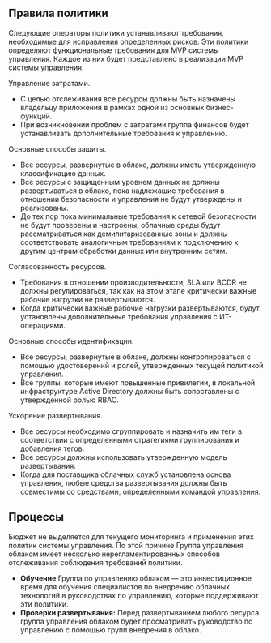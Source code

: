 <!-- TEMPLATE FILE - DO NOT ADD METADATA -->
<!-- markdownlint-disable MD002 MD041 -->

## <a name="policy-statements"></a>Правила политики

Следующие операторы политики устанавливают требования, необходимые для исправления определенных рисков. Эти политики определяют функциональные требования для MVP системы управления. Каждое из них будет представлено в реализации MVP системы управления.

Управление затратами.

- С целью отслеживания все ресурсы должны быть назначены владельцу приложения в рамках одной из основных бизнес-функций.
- При возникновении проблем с затратами группа финансов будет устанавливать дополнительные требования к управлению.

Основные способы защиты.

- Все ресурсы, развернутые в облаке, должны иметь утвержденную классификацию данных.
- Все ресурсы с защищенным уровнем данных не должны развертываться в облако, пока надлежащие требования в отношении безопасности и управления не будут утверждены и реализованы.
- До тех пор пока минимальные требования к сетевой безопасности не будут проверены и настроены, облачные среды будут рассматриваться как демилитаризованные зоны и должны соответствовать аналогичным требованиям к подключению к другим центрам обработки данных или внутренним сетям.

Согласованность ресурсов.

- Требования в отношении производительности, SLA или BCDR не должны регулироваться, так как на этом этапе критически важные рабочие нагрузки не развертываются.
- Когда критически важные рабочие нагрузки развертываются, будут установлены дополнительные требования управления с ИТ-операциями.

Основные способы идентификации.

- Все ресурсы, развернутые в облаке, должны контролироваться с помощью удостоверений и ролей, утвержденных текущей политикой управления.
- Все группы, которые имеют повышенные привилегии, в локальной инфраструктуре Active Directory должны быть сопоставлены с утвержденной ролью RBAC.

Ускорение развертывания.

- Все ресурсы необходимо сгруппировать и назначить им теги в соответствии с определенными стратегиями группирования и добавления тегов.
- Все ресурсы должны использовать утвержденную модель развертывания.
- Когда для поставщика облачных служб установлена основа управления, любые средства развертывания должны быть совместимы со средствами, определенными командой управления.

## <a name="processes"></a>Процессы

Бюджет не выделяется для текущего мониторинга и применения этих политик системы управления. По этой причине Группа управления облаком имеет несколько нерегламентированных способов отслеживания соблюдения требований политики.

- **Обучение** Группа по управлению облаком — это инвестиционное время для обучения специалистов по внедрению облачных технологий в руководствах по управлению, которые поддерживают эти политики.
- **Проверки развертывания:** Перед развертыванием любого ресурса группа управления облаком будет просматривать руководство по управлению с помощью групп внедрения в облако.
